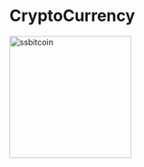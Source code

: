 # CryptoCurrency
<img width="215" alt="ssbitcoin" src="https://user-images.githubusercontent.com/31376006/179210072-5b648ae9-5793-4b95-b6a5-d28df24a910e.png">

